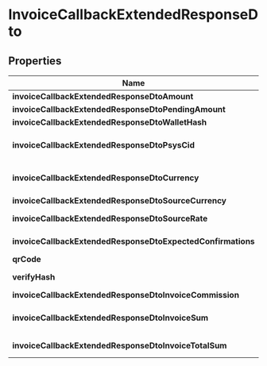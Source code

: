 # InvoiceCallbackExtendedResponseDto

## Properties
Name | Type | Description | Notes
------------ | ------------- | ------------- | -------------
**invoiceCallbackExtendedResponseDtoAmount** | **String** | Invoice amount in the selected cryptocurrency |  [optional]
**invoiceCallbackExtendedResponseDtoPendingAmount** | **String** | Remained amount in the selected cryptocurrency |  [optional]
**invoiceCallbackExtendedResponseDtoWalletHash** | **String** | Invoice hash |  [optional]
**invoiceCallbackExtendedResponseDtoPsysCid** | **String** | ID column from https://plisio.net/documentation/appendices/supported-cryptocurrencies |  [optional]
**invoiceCallbackExtendedResponseDtoCurrency** | **String** | Code column from https://plisio.net/documentation/appendices/supported-cryptocurrencies |  [optional]
**invoiceCallbackExtendedResponseDtoSourceCurrency** | **String** | Fiat currency - only USD available for the moment |  [optional]
**invoiceCallbackExtendedResponseDtoSourceRate** | **String** | Exchange rate from the “psys_cid” to the “source_currency” at the moment of transfer |  [optional]
**invoiceCallbackExtendedResponseDtoExpectedConfirmations** | **String** | How many confirmations expected to mark invoice completed |  [optional]
**qrCode** | **String** | QR code image in base64 format |  [optional]
**verifyHash** | **String** | Hash to verify the “POST” data signed with your SHOP_API_KEY |  [optional]
**invoiceCallbackExtendedResponseDtoInvoiceCommission** | **String** | Plisio commission |  [optional]
**invoiceCallbackExtendedResponseDtoInvoiceSum** | **String** | shop pays commission: invoice amount - invoice_commission client pays commission: invoice amount |  [optional]
**invoiceCallbackExtendedResponseDtoInvoiceTotalSum** | **String** | shop pays commission: invoice amount client pays commission: invoice_commission + invoice_sum |  [optional]
